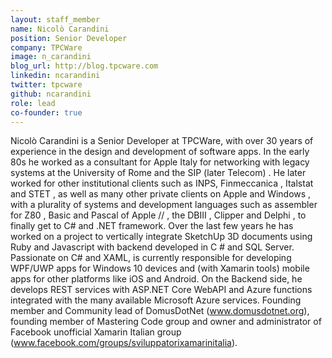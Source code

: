 ```yaml
---
layout: staff_member
name: Nicolò Carandini
position: Senior Developer
company: TPCWare
image: n_carandini
blog_url: http://blog.tpcware.com
linkedin: ncarandini
twitter: tpcware
github: ncarandini
role: lead
co-founder: true
---
```


Nicolò Carandini is a Senior Developer at TPCWare, with over 30 years of experience in the design and development of software apps. In the early 80s he worked as a consultant for Apple Italy for networking with legacy systems at the University of Rome and the SIP (later Telecom) . He later worked for other institutional clients such as INPS, Finmeccanica , Italstat and STET , as well as many other private clients on Apple and Windows , with a plurality of systems and development languages ​​such as assembler for Z80 , Basic and Pascal of Apple // , the DBIII , Clipper and Delphi , to finally get to C#  and .NET framework. Over the last few years he has worked on a project to vertically integrate SketchUp 3D documents using Ruby and Javascript with backend developed in C # and SQL Server. Passionate on C# and XAML, is currently responsible for developing WPF/UWP apps for Windows 10 devices and (with Xamarin tools) mobile apps for other platforms like iOS and Android. On the Backend side, he develops REST services with ASP.NET Core WebAPI and Azure functions integrated with the many available Microsoft Azure services.
Founding member and Community lead of DomusDotNet (www.domusdotnet.org), founding member of Mastering Code group and owner and administrator of Facebook unofficial Xamarin Italian group (www.facebook.com/groups/sviluppatorixamarinitalia).